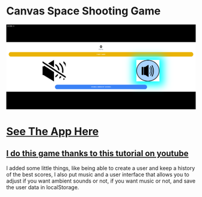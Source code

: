 # Canvas Space Shooting Game

![Screenshop](https://raw.githubusercontent.com/Angstromico/space-canvas-game/master/canvas.png)

# [See The App Here](https://manuel-morales-space-canvas-game.netlify.app/)

## [I do this game thanks to this tutorial on youtube](https://www.youtube.com/watch?v=eI9idPTT0c4&t=5s&pp=ugMICgJlcxABGAE%3D)

I added some little things, like being able to create a user and keep a history of the best scores, I also put music and a user interface that allows you to adjust if you want ambient sounds or not, if you want music or not, and save the user data in localStorage.
